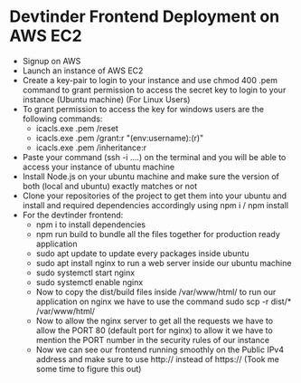 # Devtinder Frontend Deployment on AWS EC2

-   Signup on AWS
-   Launch an instance of AWS EC2
-   Create a key-pair to login to your instance and use chmod 400 <secret>.pem command to grant permission to access the secret key to login to your instance (Ubuntu machine) (For Linux Users)
-   To grant permission to access the key for windows users are the following commands:
    -   icacls.exe <secret>.pem /reset
    -   icacls.exe <secret>.pem /grant:r "$($env:username):(r)"
    -   icacls.exe <secret>.pem /inheritance:r
-   Paste your command (ssh -i ....) on the terminal and you will be able to access your instance of ubuntu machine
-   Install Node.js on your ubuntu machine and make sure the version of both (local and ubuntu) exactly matches or not
-   Clone your repositories of the project to get them into your ubuntu and install and required dependencies accordingly using npm i / npm install
-   For the devtinder frontend:
    -   npm i to install dependencies
    -   npm run build to bundle all the files together for production ready application
    -   sudo apt update to update every packages inside ubuntu
    -   sudo apt install nginx to run a web server inside our ubuntu machine
    -   sudo systemctl start nginx
    -   sudo systemctl enable nginx
    -   Now to copy the dist/build files inside /var/www/html/ to run our application on nginx we have to use the command sudo scp -r dist/\* /var/www/html/
    -   Now to allow the nginx server to get all the requests we have to allow the PORT 80 (default port for nginx) to allow it we have to mention the PORT number in the security rules of our instance
    -   Now we can see our frontend running smoothly on the Public IPv4 address and make sure to use http:// instead of https:// (Took me some time to figure this out)
